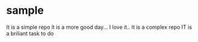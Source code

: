 # sample
It is a simple repo
it is a more good day...
I love it..
It is a complex repo
IT is a briliant task to do 

